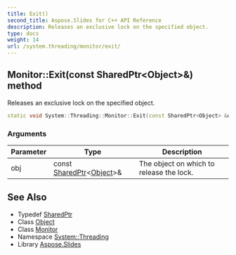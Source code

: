 ```yaml
---
title: Exit()
second_title: Aspose.Slides for C++ API Reference
description: Releases an exclusive lock on the specified object.
type: docs
weight: 14
url: /system.threading/monitor/exit/
---
```

## Monitor::Exit(const SharedPtr\<Object\>\&) method


Releases an exclusive lock on the specified object.

```cpp
static void System::Threading::Monitor::Exit(const SharedPtr<Object> &obj)
```


### Arguments

| Parameter | Type | Description |
| --- | --- | --- |
| obj | const [SharedPtr](../../../system/sharedptr/)\<[Object](../../../system/object/)\>\& | The object on which to release the lock. |

## See Also

* Typedef [SharedPtr](../../../system/sharedptr/)
* Class [Object](../../../system/object/)
* Class [Monitor](../)
* Namespace [System::Threading](../../)
* Library [Aspose.Slides](../../../)